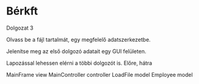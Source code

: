 # Bérkft

Dolgozat 3

Olvass be a fájl tartalmát, egy megfelelő 
adatszerkezetbe.

Jelenítse meg az első dolgozó adatait egy
GUI felületen.

Lapozással lehessen elérni a többi dolgozót is.
Előre, hátra

MainFrame           view
MainController      controller
LoadFile            model
Employee            model

